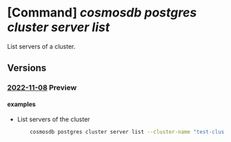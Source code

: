 # [Command] _cosmosdb postgres cluster server list_

List servers of a cluster.

## Versions

### [2022-11-08](/Resources/mgmt-plane/L3N1YnNjcmlwdGlvbnMve30vcmVzb3VyY2Vncm91cHMve30vcHJvdmlkZXJzL21pY3Jvc29mdC5kYmZvcnBvc3RncmVzcWwvc2VydmVyZ3JvdXBzdjIve30vc2VydmVycw==/2022-11-08.xml) **Preview**

<!-- mgmt-plane /subscriptions/{}/resourcegroups/{}/providers/microsoft.dbforpostgresql/servergroupsv2/{}/servers 2022-11-08 -->

#### examples

- List servers of the cluster
    ```bash
        cosmosdb postgres cluster server list --cluster-name "test-cluster" -g "testGroup" --subscription "ffffffff-ffff-ffff-ffff-ffffffffffff"
    ```
